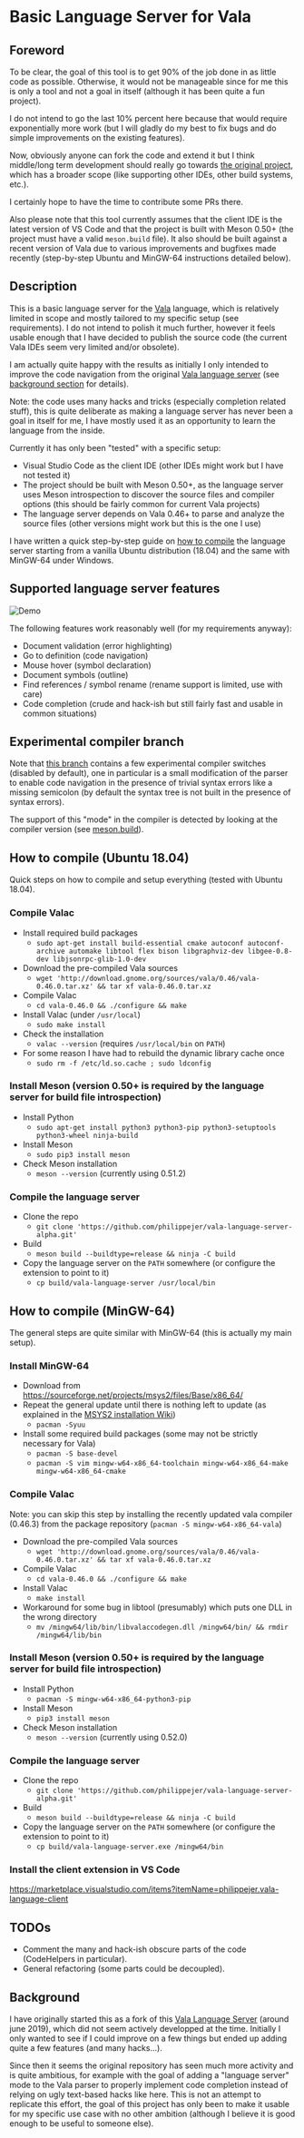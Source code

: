 # Basic Language Server for Vala

## Foreword

To be clear, the goal of this tool is to get 90% of the job done in as little code as possible. Otherwise, it would not be manageable since for me this is only a tool and not a goal in itself (although it has been quite a fun project).

I do not intend to go the last 10% percent here because that would require exponentially more work (but I will gladly do my best to fix bugs and do simple improvements on the existing features).

Now, obviously anyone can fork the code and extend it but I think middle/long term development should really go towards [the original project](https://github.com/benwaffle/vala-language-server), which has a broader scope (like supporting other IDEs, other build systems, etc.).

I certainly hope to have the time to contribute some PRs there.

Also please note that this tool currently assumes that the client IDE is the latest version of VS Code and that the project is built with Meson 0.50+ (the project must have a valid `meson.build` file). It also should be built against a recent version of Vala due to various improvements and bugfixes made recently (step-by-step Ubuntu and MinGW-64 instructions detailed below).

## Description

This is a basic language server for the [Vala](https://wiki.gnome.org/Projects/Vala) language, which is relatively limited in scope and mostly tailored to my specific setup (see requirements). I do not intend to polish it much further, however it feels usable enough that I have decided to publish the source code (the current Vala IDEs seem very limited and/or obsolete).

I am actually quite happy with the results as initially I only intended to improve the code navigation from the original [Vala language server](https://github.com/benwaffle/vala-language-server) (see [background section](#background) for details).

Note: the code uses many hacks and tricks (especially completion related stuff), this is quite deliberate as making a language server has never been a goal in itself for me, I have mostly used it as an opportunity to learn the language from the inside.

Currently it has only been "tested" with a specific setup:

- Visual Studio Code as the client IDE (other IDEs might work but I have not tested it)
- The project should be built with Meson 0.50+, as the language server uses Meson introspection to discover the source files and compiler options (this should be fairly common for current Vala projects)
- The language server depends on Vala 0.46+ to parse and analyze the source files (other versions might work but this is the one I use)

I have written a quick step-by-step guide on [how to compile](#how-to-compile) the language server starting from a vanilla Ubuntu distribution (18.04) and the same with MinGW-64 under Windows.

## Supported language server features

![Demo](https://github.com/philippejer/vala-language-client-alpha/raw/master/images/demo.gif?raw=true)

The following features work reasonably well (for my requirements anyway):

* Document validation (error highlighting)
* Go to definition (code navigation)
* Mouse hover (symbol declaration)
* Document symbols (outline)
* Find references / symbol rename (rename support is limited, use with care)
* Code completion (crude and hack-ish but still fairly fast and usable in common situations)

## Experimental compiler branch

Note that [this branch](https://gitlab.gnome.org/philippejer/vala/tree/0.46.3-exp) contains a few experimental compiler switches (disabled by default), one in particular is a small modification of the parser to enable code navigation in the presence of trivial syntax errors like a missing semicolon (by default the syntax tree is not built in the presence of syntax errors).

The support of this "mode" in the compiler is detected by looking at the compiler version (see [meson.build](https://github.com/philippejer/vala-language-server-alpha/blob/master/meson.build)).

## How to compile (Ubuntu 18.04)

Quick steps on how to compile and setup everything (tested with Ubuntu 18.04).

### Compile Valac

* Install required build packages
  * `sudo apt-get install build-essential cmake autoconf autoconf-archive automake libtool flex bison libgraphviz-dev libgee-0.8-dev libjsonrpc-glib-1.0-dev`
* Download the pre-compiled Vala sources
  * `wget 'http://download.gnome.org/sources/vala/0.46/vala-0.46.0.tar.xz' && tar xf vala-0.46.0.tar.xz`
* Compile Valac
  * `cd vala-0.46.0 && ./configure && make`
* Install Valac (under `/usr/local`)
  * `sudo make install`
* Check the installation
  * `valac --version` (requires `/usr/local/bin` on `PATH`)
* For some reason I have had to rebuild the dynamic library cache once
  * `sudo rm -f /etc/ld.so.cache ; sudo ldconfig`

### Install Meson (version 0.50+ is required by the language server for build file introspection)

* Install Python
  * `sudo apt-get install python3 python3-pip python3-setuptools python3-wheel ninja-build`
* Install Meson
  * `sudo pip3 install meson`
* Check Meson installation
  * `meson --version` (currently using 0.51.2)

### Compile the language server

* Clone the repo
  * `git clone 'https://github.com/philippejer/vala-language-server-alpha.git'`
* Build
  * `meson build --buildtype=release && ninja -C build`
* Copy the language server on the `PATH` somewhere (or configure the extension to point to it)
  * `cp build/vala-language-server /usr/local/bin`

## How to compile (MinGW-64)

The general steps are quite similar with MinGW-64 (this is actually my main setup).

### Install MinGW-64

* Download from https://sourceforge.net/projects/msys2/files/Base/x86_64/
* Repeat the general update until there is nothing left to update (as explained in the [MSYS2 installation Wiki](https://sourceforge.net/p/msys2/wiki/MSYS2%20installation/))
  * `pacman -Syuu`
* Install some required build packages (some may not be strictly necessary for Vala)
  * `pacman -S base-devel`
  * `pacman -S vim mingw-w64-x86_64-toolchain mingw-w64-x86_64-make mingw-w64-x86_64-cmake`

### Compile Valac

Note: you can skip this step by installing the recently updated vala compiler (0.46.3) from the package repository (`pacman -S mingw-w64-x86_64-vala`)

* Download the pre-compiled Vala sources
  * `wget 'http://download.gnome.org/sources/vala/0.46/vala-0.46.0.tar.xz' && tar xf vala-0.46.0.tar.xz`
* Compile Valac
  * `cd vala-0.46.0 && ./configure && make`
* Install Valac
  * `make install`
* Workaround for some bug in libtool (presumably) which puts one DLL in the wrong directory
  * `mv /mingw64/lib/bin/libvalaccodegen.dll /mingw64/bin/ && rmdir /mingw64/lib/bin`

### Install Meson (version 0.50+ is required by the language server for build file introspection)

* Install Python
  * `pacman -S mingw-w64-x86_64-python3-pip`
* Install Meson
  * `pip3 install meson`
* Check Meson installation
  * `meson --version` (currently using 0.52.0)

### Compile the language server

* Clone the repo
  * `git clone 'https://github.com/philippejer/vala-language-server-alpha.git'`
* Build
  * `meson build --buildtype=release && ninja -C build`
* Copy the language server on the `PATH` somewhere (or configure the extension to point to it)
  * `cp build/vala-language-server.exe /mingw64/bin`

### Install the client extension in VS Code

https://marketplace.visualstudio.com/items?itemName=philippejer.vala-language-client

## TODOs

* Comment the many and hack-ish obscure parts of the code (CodeHelpers in particular).
* General refactoring (some parts could be decoupled).

## Background

I have originally started this as a fork of this [Vala Language Server](https://github.com/benwaffle/vala-language-server) (around june 2019), which did not seem actively developped at the time. Initially I only wanted to see if I could improve on a few things but ended up adding quite a few features (and many hacks...).

Since then it seems the original repository has seen much more activity and is quite ambitious, for example with the goal of adding a "language server" mode to the Vala parser to properly implement code completion instead of relying on ugly text-based hacks like here. This is not an attempt to replicate this effort, the goal of this project has only been to make it usable for my specific use case with no other ambition (although I believe it is good enough to be useful to someone else).
